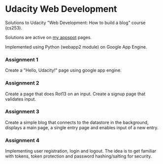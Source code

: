 # Udacity Web Development

Solutions to Udacity "Web Development: How to build a blog" course (cs253).

Solutions are active on [my appspot][1] pages.

Implemented using Python (webapp2 module) on Google App Engine.

### Assignment 1

Create a "Hello, Udacity!" page using google app engine.

### Assignment 2

Create a page that does Rot13 on an input.
Create a signup page that validates input.

### Assignment 3

Create a simple blog that connects to the datastore in the background, displays a main page, a single entry page and enables input of a new entry.

### Assignment 4

Implementing user registration, login and logout. The idea is to get familiar with tokens, token protection and password hashing/salting for security.

[1]: https://bm-udacity-web-development.appspot.com/
